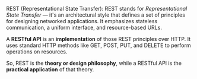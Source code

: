 

REST (Representational State Transfer): 
REST stands for _Representational State Transfer_ — it's an architectural style that defines a set of principles for designing networked applications. It emphasizes stateless communication, a uniform interface, and resource-based URLs.

A **RESTful API** is an **implementation** of those REST principles over HTTP. It uses standard HTTP methods like GET, POST, PUT, and DELETE to perform operations on resources.

So, REST is the **theory or design philosophy**, while a RESTful API is the **practical application** of that theory.
